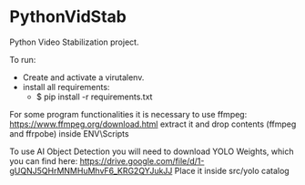 # PythonVidStab

Python Video Stabilization project.

To run:
  - Create and activate a virutalenv.
  - install all requirements:
    - $ pip install -r requirements.txt
  
For some program functionalities it is necessary to use ffmpeg:
https://www.ffmpeg.org/download.html
extract it and drop contents (ffmpeg and ffrpobe) inside ENV\Scripts

To use AI Object Detection you will need to download YOLO Weights, which you can find here:
https://drive.google.com/file/d/1-gUQNJ5QHrMNMHuMhvF6_KRG2QYJukJJ
Place it inside src/yolo catalog
